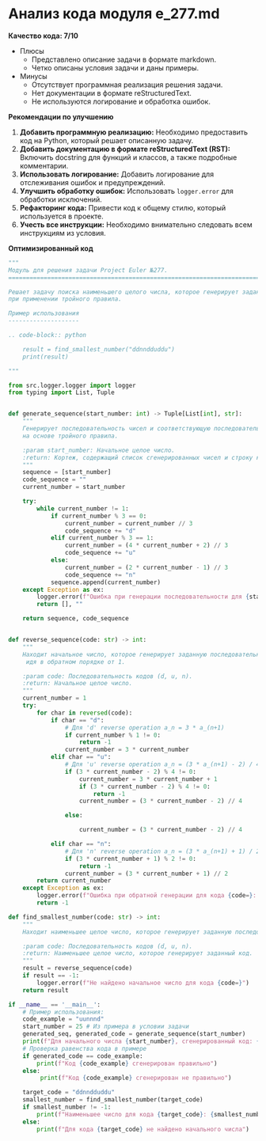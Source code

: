 # Анализ кода модуля e_277.md

**Качество кода: 7/10**
 -  Плюсы
     -  Представлено описание задачи в формате markdown.
     -  Четко описаны условия задачи и даны примеры.
 -  Минусы
    -  Отсутствует программная реализация решения задачи.
    -  Нет документации в формате reStructuredText.
    -  Не используются логирование и обработка ошибок.

**Рекомендации по улучшению**

1.  **Добавить программную реализацию:** Необходимо предоставить код на Python, который решает описанную задачу.
2.  **Добавить документацию в формате reStructuredText (RST):** Включить docstring для функций и классов, а также подробные комментарии.
3.  **Использовать логирование:** Добавить логирование для отслеживания ошибок и предупреждений.
4.  **Улучшить обработку ошибок:** Использовать `logger.error` для обработки исключений.
5.  **Рефакторинг кода:** Привести код к общему стилю, который используется в проекте.
6.  **Учесть все инструкции:** Необходимо внимательно следовать всем инструкциям из условия.

**Оптимизированный код**

```python
"""
Модуль для решения задачи Project Euler №277.
=========================================================================================

Решает задачу поиска наименьшего целого числа, которое генерирует заданную последовательность кодов
при применении тройного правила.

Пример использования
--------------------

.. code-block:: python

    result = find_smallest_number("ddnndduddu")
    print(result)

"""

from src.logger.logger import logger
from typing import List, Tuple


def generate_sequence(start_number: int) -> Tuple[List[int], str]:
    """
    Генерирует последовательность чисел и соответствующую последовательность кодов
    на основе тройного правила.

    :param start_number: Начальное целое число.
    :return: Кортеж, содержащий список сгенерированных чисел и строку кодов (d, u, n).
    """
    sequence = [start_number]
    code_sequence = ""
    current_number = start_number

    try:
        while current_number != 1:
            if current_number % 3 == 0:
                current_number = current_number // 3
                code_sequence += "d"
            elif current_number % 3 == 1:
                current_number = (4 * current_number + 2) // 3
                code_sequence += "u"
            else:
                current_number = (2 * current_number - 1) // 3
                code_sequence += "n"
            sequence.append(current_number)
    except Exception as ex:
        logger.error(f"Ошибка при генерации последовательности для {start_number=}: {ex}")
        return [], ""

    return sequence, code_sequence


def reverse_sequence(code: str) -> int:
    """
    Находит начальное число, которое генерирует заданную последовательность кодов,
     идя в обратном порядке от 1.

    :param code: Последовательность кодов (d, u, n).
    :return: Начальное целое число.
    """
    current_number = 1
    try:
        for char in reversed(code):
            if char == "d":
                # Для 'd' reverse operation a_n = 3 * a_(n+1)
                if current_number % 1 != 0:
                    return -1
                current_number = 3 * current_number
            elif char == "u":
                # Для 'u' reverse operation a_n = (3 * a_(n+1) - 2) / 4
                if (3 * current_number - 2) % 4 != 0:
                    current_number = 3 * current_number + 1
                    if (3 * current_number - 2) % 4 != 0:
                        return -1
                    current_number = (3 * current_number - 2) // 4

                else:

                    current_number = (3 * current_number - 2) // 4

            elif char == "n":
                # Для 'n' reverse operation a_n = (3 * a_(n+1) + 1) / 2
                if (3 * current_number + 1) % 2 != 0:
                    return -1
                current_number = (3 * current_number + 1) // 2
        return current_number
    except Exception as ex:
        logger.error(f"Ошибка при обратной генерации для кода {code=}: {ex}")
        return -1

def find_smallest_number(code: str) -> int:
    """
    Находит наименьшее целое число, которое генерирует заданную последовательность кодов.

    :param code: Последовательность кодов (d, u, n).
    :return: Наименьшее целое число, которое генерирует заданный код.
    """
    result = reverse_sequence(code)
    if result == -1:
        logger.error(f"Не найдено начальное число для кода {code=}")
    return result

if __name__ == '__main__':
    # Пример использования:
    code_example = "uunnnd"
    start_number = 25 # Из примера в условии задачи
    generated_seq, generated_code = generate_sequence(start_number)
    print(f"Для начального числа {start_number}, сгенерированный код: {generated_code}")
    # Проверка равенства кода в примере
    if generated_code == code_example:
        print(f"Код {code_example} сгенерирован правильно")
    else:
         print(f"Код {code_example} сгенерирован не правильно")

    target_code = "ddnndduddu"
    smallest_number = find_smallest_number(target_code)
    if smallest_number != -1:
        print(f"Наименьшее число для кода {target_code}: {smallest_number}")
    else:
        print(f"Для кода {target_code} не найдено начального числа")
```